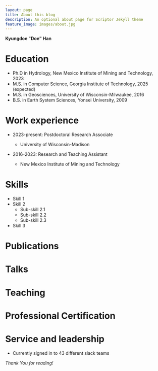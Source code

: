 ```yaml
---
layout: page
title: About this blog
description: An optional about page for Scriptor Jekyll theme
feature_image: images/about.jpg
---
```


**Kyungdoe "Doe" Han** 

Education
======
* Ph.D in Hydrology, New Mexico Institute of Mining and Technology, 2023
* M.S. in Computer Science, Georgia Institute of Technology, 2025 (expected)
* M.S. in Geosciences, University of Wisconsin-Milwaukee, 2016
* B.S. in Earth System Sciences, Yonsei University, 2009

Work experience
======
* 2023-present: Postdoctoral Research Associate
  * University of Wisconsin-Madison

* 2016-2023: Research and Teaching Assistant
  * New Mexico Institute of Mining and Technology

Skills
======
* Skill 1
* Skill 2
  * Sub-skill 2.1
  * Sub-skill 2.2
  * Sub-skill 2.3
* Skill 3

Publications
======

  
Talks
======

  
Teaching
======
  
Professional Certification
======

Service and leadership
======
* Currently signed in to 43 different slack teams


*Thank You for reading!*
